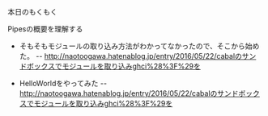本日のもくもく

Pipesの概要を理解する

- そもそもモジュールの取り込み方法がわかってなかったので、そこから始めた。
-- http://naotoogawa.hatenablog.jp/entry/2016/05/22/cabalのサンドボックスでモジュールを取り込みghci%28%3F%29を

- HelloWorldをやってみた
-- http://naotoogawa.hatenablog.jp/entry/2016/05/22/cabalのサンドボックスでモジュールを取り込みghci%28%3F%29を
